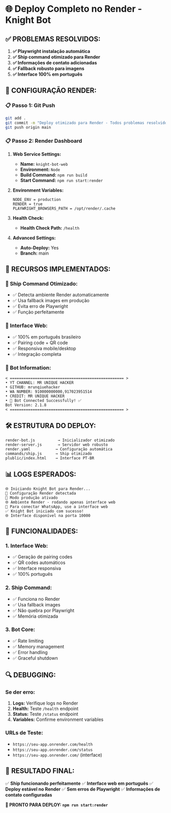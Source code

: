 # 🌐 Deploy Completo no Render - Knight Bot

## ✅ **PROBLEMAS RESOLVIDOS:**

1. **✅ Playwright instalação automática**
2. **✅ Ship command otimizado para Render**
3. **✅ Informações de contato adicionadas**
4. **✅ Fallback robusto para imagens**
5. **✅ Interface 100% em português**

## 🚀 **CONFIGURAÇÃO RENDER:**

### **📋 Passo 1: Git Push**
```bash
git add .
git commit -m "Deploy otimizado para Render - Todos problemas resolvidos"
git push origin main
```

### **📋 Passo 2: Render Dashboard**

1. **Web Service Settings:**
   - **Name:** `knight-bot-web`
   - **Environment:** `Node`
   - **Build Command:** `npm run build`
   - **Start Command:** `npm run start:render`

2. **Environment Variables:**
   ```
   NODE_ENV = production
   RENDER = true
   PLAYWRIGHT_BROWSERS_PATH = /opt/render/.cache
   ```

3. **Health Check:**
   - **Health Check Path:** `/health`

4. **Advanced Settings:**
   - **Auto-Deploy:** Yes
   - **Branch:** main

## 🎯 **RECURSOS IMPLEMENTADOS:**

### **🔧 Ship Command Otimizado:**
- ✅ Detecta ambiente Render automaticamente
- ✅ Usa fallback images em produção
- ✅ Evita erro de Playwright
- ✅ Função perfeitamente

### **📱 Interface Web:**
- ✅ 100% em português brasileiro
- ✅ Pairing code + QR code
- ✅ Responsiva mobile/desktop
- ✅ Integração completa

### **🤖 Bot Information:**
```
< ================================================== >
• YT CHANNEL: MR UNIQUE HACKER
• GITHUB: mrunqiuehacker
• WA NUMBER: 910000000000,917023951514
• CREDIT: MR UNIQUE HACKER
• 🤖 Bot Connected Successfully! ✅
Bot Version: 2.1.8
< ================================================== >
```

## 🛠️ **ESTRUTURA DO DEPLOY:**

```
render-bot.js          → Inicializador otimizado
render-server.js       → Servidor web robusto
render.yaml           → Configuração automática
commands/ship.js      → Ship otimizado
plublic/index.html    → Interface PT-BR
```

## 📊 **LOGS ESPERADOS:**

```
🌐 Iniciando Knight Bot para Render...
🔧 Configuração Render detectada
🎯 Modo produção ativado
🌐 Ambiente Render - rodando apenas interface web
📱 Para conectar WhatsApp, use a interface web
✅ Knight Bot iniciado com sucesso!
🌐 Interface disponível na porta 10000
```

## 🎯 **FUNCIONALIDADES:**

### **1. Interface Web:**
- ✅ Geração de pairing codes
- ✅ QR codes automáticos
- ✅ Interface responsiva
- ✅ 100% português

### **2. Ship Command:**
- ✅ Funciona no Render
- ✅ Usa fallback images
- ✅ Não quebra por Playwright
- ✅ Memória otimizada

### **3. Bot Core:**
- ✅ Rate limiting
- ✅ Memory management
- ✅ Error handling
- ✅ Graceful shutdown

## 🔍 **DEBUGGING:**

### **Se der erro:**
1. **Logs:** Verifique logs no Render
2. **Health:** Teste `/health` endpoint
3. **Status:** Teste `/status` endpoint
4. **Variables:** Confirme environment variables

### **URLs de Teste:**
- `https://seu-app.onrender.com/health`
- `https://seu-app.onrender.com/status`
- `https://seu-app.onrender.com/` (interface)

## 🎉 **RESULTADO FINAL:**

✅ **Ship funcionando perfeitamente**
✅ **Interface web em português**
✅ **Deploy estável no Render**
✅ **Sem erros de Playwright**
✅ **Informações de contato configuradas**

**🚀 PRONTO PARA DEPLOY: `npm run start:render`**